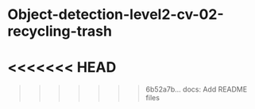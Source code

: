 # Object-detection-level2-cv-02-recycling-trash
<<<<<<< HEAD
=======

>>>>>>> 6b52a7b... docs: Add README files

